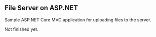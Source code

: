 ## File Server on ASP.NET
Sample ASP.NET Core MVC application for uploading files to the server.

Not finished yet.
